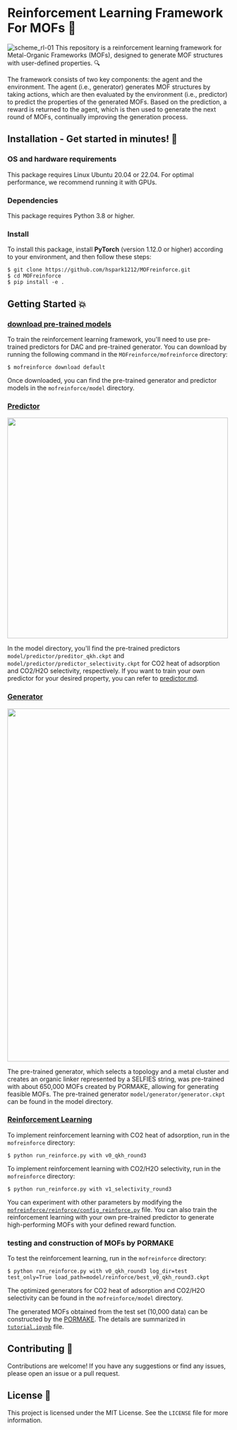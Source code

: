 # Reinforcement Learning Framework For MOFs 🚀
![scheme_rl-01](https://user-images.githubusercontent.com/64190846/218362539-740997c9-d198-4e0a-89e0-3277c5b45a51.jpg)
This repository is a reinforcement learning framework for Metal-Organic Frameworks (MOFs), designed to generate MOF structures with user-defined properties. 🔍

The framework consists of two key components: the agent and the environment. The agent (i.e., generator) generates MOF structures by taking actions, which are then evaluated by the environment (i.e., predictor) to predict the properties of the generated MOFs. Based on the prediction, a reward is returned to the agent, which is then used to generate the next round of MOFs, continually improving the generation process. 

## Installation - Get started in minutes! 🌟

### OS and hardware requirements 
This package requires Linux Ubuntu 20.04 or 22.04. For optimal performance, we recommend running it with GPUs.

### Dependencies 
This package requires Python 3.8 or higher.

### Install 
To install this package, install **PyTorch** (version 1.12.0 or higher) according to your environment, and then follow these steps:

```
$ git clone https://github.com/hspark1212/MOFreinforce.git
$ cd MOFreinforce
$ pip install -e .
```

## Getting Started 💥

### [download pre-trained models](https://figshare.com/ndownloader/files/39472138)

To train the reinforcement learning framework, you'll need to use pre-trained predictors for DAC and pre-trained generator. You can download by running the following command in the `MOFreinforce/mofreinforce` directory:

```angular2html
$ mofreinforce download default
```
Once downloaded, you can find the pre-trained generator and predictor models in the `mofreinforce/model` directory. 

### [Predictor](https://github.com/hspark1212/MOFreinforce/blob/master/mofreinforce/predictor)
<p align="left">
  <img src="https://user-images.githubusercontent.com/64190846/218362135-275e50d4-5a1b-4c5d-b8f3-3434193a3de9.jpg" width="500")
</p>

In the model directory, you'll find the pre-trained predictors `model/predictor/preditor_qkh.ckpt` and `model/predictor/predictor_selectivity.ckpt` for CO2 heat of adsorption and CO2/H2O selectivity, respectively. If you want to train your own predictor for your desired property, you can refer to [predictor.md](https://github.com/hspark1212/MOFreinforce/blob/master/predictor.md).

### [Generator](https://github.com/hspark1212/MOFreinforce/blob/master/mofreinforce/generator)
<p align="left">
  <img src="https://user-images.githubusercontent.com/64190846/218362193-5540b285-d622-4698-8be9-f2bd789da264.jpg" width="800")
</p>

The pre-trained generator, which selects a topology and a metal cluster and creates an organic linker represented by a SELFIES string, was pre-trained with about 650,000 MOFs created by PORMAKE, allowing for generating feasible MOFs. The pre-trained generator `model/generator/generator.ckpt` can be found in the model directory.

### [Reinforcement Learning](https://github.com/hspark1212/MOFreinforce/blob/master/mofreinforce/reinforce)
To implement reinforcement learning with CO2 heat of adsorption, run in the `mofreinforce` directory:
```angular2html
$ python run_reinforce.py with v0_qkh_round3
```

To implement reinforcement learning with CO2/H2O selectivity, run in the `mofreinforce` directory:
```angular2html
$ python run_reinforce.py with v1_selectivity_round3
```

You can experiment with other parameters by modifying the [`mofreinforce/reinforce/config_reinforce.py`](https://github.com/hspark1212/MOFreinforce/blob/master/mofreinforce/reinforce/config_reinforce.py) file. You can also train the reinforcement learning with your own pre-trained predictor to generate high-performing MOFs with your defined reward function.

### testing and construction of MOFs by PORMAKE 
To test the reinforcement learning, run in the `mofreinforce` directory: 
```angular2html
$ python run_reinforce.py with v0_qkh_round3 log_dir=test test_only=True load_path=model/reinforce/best_v0_qkh_round3.ckpt
```
The optimized generators for CO2 heat of adsorption and CO2/H2O selectivity can be found in the `mofreinforce/model` directory. 

The generated MOFs obtained from the test set (10,000 data) can be constructed by the [PORMAKE](https://github.com/Sangwon91/PORMAKE).
The details are summarized in [`tutorial.ipynb`](https://github.com/hspark1212/MOFreinforce/blob/master/mofreinforce/tutorial.ipynb) file.

## Contributing 🙌

Contributions are welcome! If you have any suggestions or find any issues, please open an issue or a pull request.

## License 📄

This project is licensed under the MIT License. See the `LICENSE` file for more information.
